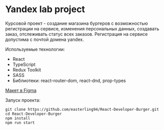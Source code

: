 # Yandex lab project

Курсовой проект - создание магазина бургеров с возможностью регистрации на сервисе, изменения персональных данных, создавать заказ, отслеживать статус всех заказов.
Регистрация на сервисе допустима с почтой домена yandex.

Используемые технологии:

- React
- TypeScript
- Redux Toolkit
- SASS
- Библиотеки: react-router-dom, react-dnd, prop-types

[Макет в Figma](https://www.figma.com/file/zFGN2O5xktHl9VmoOieq5E/React-_-%D0%9F%D1%80%D0%BE%D0%B5%D0%BA%D1%82%D0%BD%D1%8B%D0%B5-%D0%B7%D0%B0%D0%B4%D0%B0%D1%87%D0%B8_external_link?type=design&node-id=849-1002&mode=design&t=z3xtcSt8nRfU1zUE-0)

Запуск проекта:

```
git clone https://github.com/easterling94/React-Developer-Burger.git
cd React-Developer-Burger
npm install
npm run start
```
